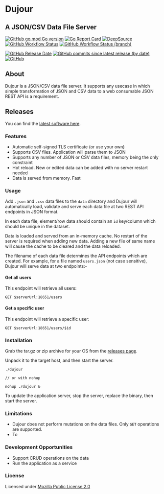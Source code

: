 # Dujour

## A JSON/CSV Data File Server

[![GitHub go.mod Go version](https://img.shields.io/github/go-mod/go-version/spoonboy-io/dujour?style=flat-square)](https://go.dev/)
[![Go Report Card](https://goreportcard.com/badge/github.com/spoonboy-io/dujour?style=flat-square)](https://goreportcard.com/report/github.com/spoonboy-io/dujour)
[![DeepSource](https://deepsource.io/gh/spoonboy-io/dujour.svg/?label=active+issues&token=uYY_4Kwjq9MnjT7TzykEyv-J)](https://deepsource.io/gh/spoonboy-io/dujour/?ref=repository-badge)
[![GitHub Workflow Status](https://img.shields.io/github/workflow/status/spoonboy-io/dujour/Build?style=flat-square)](https://github.com/spoonboy-io/dujour/actions/workflows/build.yml)
[![GitHub Workflow Status (branch)](https://img.shields.io/github/workflow/status/spoonboy-io/dujour/Unit%20Test/master?label=tests&style=flat-square)](https://github.com/spoonboy-io/dujour/actions/workflows/unit_test.yml)

[![GitHub Release Date](https://img.shields.io/github/release-date/spoonboy-io/dujour?style=flat-square)](https://github.com/spoonboy-io/dujour/releases)
[![GitHub commits since latest release (by date)](https://img.shields.io/github/commits-since/spoonboy-io/dujour/latest?style=flat-square)](https://github.com/spoonboy-io/dujour/commits)
[![GitHub](https://img.shields.io/github/license/spoonboy-io/dujour?label=license&style=flat-square)](LICENSE)

## About

Dujour is a JSON/CSV data file server. It supports any usecase in which simple transformation of JSON and CSV data to a web 
consumable JSON REST API is a requirement.

## Releases

You can find the [latest software here](https://github.com/spoonboy-io/dujour/releases/latest).

### Features

- Automatic self-signed TLS certificate (or use your own)
- Supports CSV files. Application will parse them to JSON
- Supports any number of JSON or CSV data files, memory being the only constraint
- Hot reload. New or edited data can be added with no server restart needed
- Data is served from memory. Fast

### Usage
Add `.json` and `.csv` data files to the `data` directory and Dujour will automatically load, validate and serve each data file at two REST API endpoints in JSON format.

In each data file, element/row data should contain an `id` key/column which should be unique in the dataset.

Data is loaded and served from an in-memory cache. No restart of the server is required when adding new data. Adding a new file of same name will cause the cache to be cleared and the data reloaded.

The filename of each data file determines the API endpoints which are created. For example, for a file named `users.json` (not case sensitive), Dujour will serve data at two endpoints:-

#### Get all users
This endpoint will retrieve all users:
```
GET $serverUrl:18651/users
```

#### Get a specific user
This endpoint will retrieve a specific user:
```
GET $serverUrl:18651/users/$id
```

### Installation
Grab the tar.gz or zip archive for your OS from the [releases page](https://github.com/spoonboy-io/dujour/releases/latest).

Unpack it to the target host, and then start the server.

```
./dujour

// or with nohup

nohup ./dujour &
```

To update the application server, stop the server, replace the binary, then start the server.

### Limitations

- Dujour does not perform mutations on the data files. Only `GET` operations are supported.
- To  

### Development Opportunities

- Support CRUD operations on the data
- Run the application as a service

### License
Licensed under [Mozilla Public License 2.0](LICENSE)
